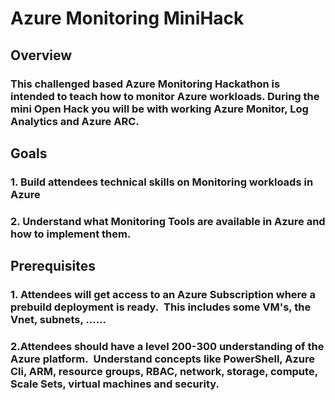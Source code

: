 # Azure Monitoring MiniHack

## Overview

### This challenged based Azure Monitoring Hackathon is intended to teach how to monitor Azure workloads. During the mini Open Hack you will be with working Azure Monitor, Log Analytics and Azure ARC.

## Goals

### 1. Build attendees technical skills on Monitoring workloads in Azure

### 2. Understand what Monitoring Tools are available in Azure and how to implement them.  

## Prerequisites

### 1. Attendees will get access to an Azure Subscription where a prebuild deployment is ready.  This includes some VM's, the Vnet, subnets, ......

### 2.Attendees should have a level 200-300 understanding of the Azure platform.  Understand concepts like PowerShell, Azure Cli, ARM, resource groups, RBAC, network, storage, compute, Scale Sets, virtual machines and security.

